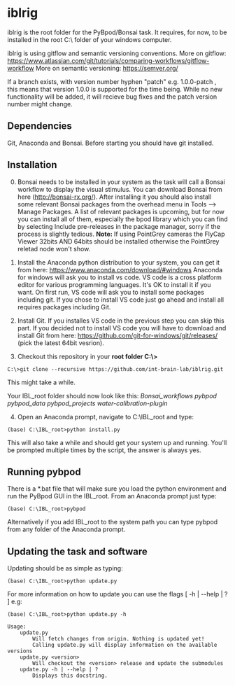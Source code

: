 # iblrig

iblrig is the root folder for the PyBpod/Bonsai task. It requires, for now, to be installed in the root C:\ folder of your windows computer.

iblrig is using gitflow and semantic versioning conventions.
More on gitflow: https://www.atlassian.com/git/tutorials/comparing-workflows/gitflow-workflow
More on semantic versioning: https://semver.org/

If a branch exists, with version number hyphen "patch" e.g. 1.0.0-patch ,
this means that version 1.0.0 is supported for the time being.
While no new functionality will be added, it will recieve bug fixes and
the patch version number might change.

## Dependencies
Git, Anaconda and Bonsai. Before starting you should have git installed.


## Installation
0. Bonsai needs to be installed in your system as the task will call a Bonsai workflow to display the visual stimulus.
You can download Bonsai from here (http://bonsai-rx.org/). After installing it you should also install some relevant Bonsai packages from the overhead menu in Tools --> Manage Packages. A list of relevant packages is upcoming, but for now you can install all of them, especially the bpod library which you can find by selecting Include pre-releases in the package manager, sorry if the process is slightly tedious.
**Note:** If using PointGrey cameras the FlyCap Viewer 32bits AND 64bits should be installed otherwise the PointGrey reletad node won't show.

1. Install the Anaconda python distribution to your system, you can get it from here:
https://www.anaconda.com/download/#windows
Anaconda for windows will ask you to install vs code. VS code is a cross platform editor for various programming languages. It's OK to install it if you want. On first run, VS code will ask you to install some packages including git. If you chose to install VS code just go ahead and install all requires packages including Git.

2. Install Git. If you installes VS code in the previous step you can skip this part. If you decided not to install VS code you will have to download and install Git from here: https://github.com/git-for-windows/git/releases/ (pick the latest 64bit vesrion).

3. Checkout this repository in your **root folder C:\\>**
```posh
C:\>git clone --recursive https://github.com/int-brain-lab/iblrig.git
```
This might take a while.

Your IBL_root folder should now look like this:
*Bonsai_workflows
pybpod
pybpod_data
pybpod_projects
water-calibration-plugin*

4. Open an Anaconda prompt, navigate to C:\\IBL_root and type:
```posh
(base) C:\IBL_root>python install.py
```
This will also take a while and should get your system up and running.
You'll be prompted multiple times by the script, the answer is always yes.

## Running pybpod
There is a \*.bat file that will make sure you load the python environment and run the PyBpod GUI in the IBL_root.
From an Anaconda prompt just type:
```posh
(base) C:\IBL_root>pybpod
```
Alternatively if you add IBL_root to the system path you can type pybpod from any folder of the Anaconda prompt.

## Updating the task and software
Updating should be as simple as typing:
```posh
(base) C:\IBL_root>python update.py
```
For more information on how to update you can use the flags [ -h | --help | ? ] e.g:
```posh
(base) C:\IBL_root>python update.py -h

Usage:
    update.py
        Will fetch changes from origin. Nothing is updated yet!
        Calling update.py will display information on the available versions
    update.py <version>
        Will checkout the <version> release and update the submodules
    update.py -h | --help | ?
        Displays this docstring.

```
